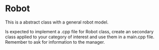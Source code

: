 # Robot
This is a abstract class with a general robot model.

Is expected to implement a .cpp file for Robot class, create an secondary class applied to your category of interest and use them in a main.cpp file.
Remember to ask for information to the manager.

